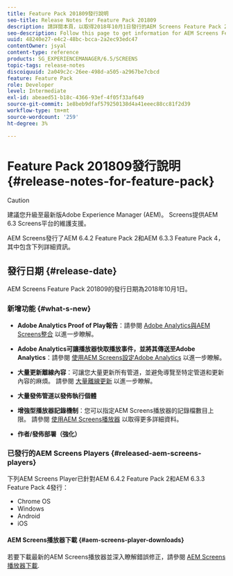 ```yaml
---
title: Feature Pack 201809發行說明
seo-title: Release Notes for Feature Pack 201809
description: 請詳閱本頁，以取得2018年10月1日發行的AEM Screens Feature Pack 201809資訊。
seo-description: Follow this page to get information for AEM Screens Feature Pack 201809 released on October 01, 2018.
uuid: 48240e27-e4c2-48bc-bcca-2a2ec93edc47
contentOwner: jsyal
content-type: reference
products: SG_EXPERIENCEMANAGER/6.5/SCREENS
topic-tags: release-notes
discoiquuid: 2a049c2c-26ee-498d-a505-a2967be7cbcd
feature: Feature Pack
role: Developer
level: Intermediate
exl-id: abeaed51-b18c-4366-93ef-4f05f33af649
source-git-commit: 1e8beb9dfaf579250138d4a41eeec88cc81f2d39
workflow-type: tm+mt
source-wordcount: '259'
ht-degree: 3%

---
```


# Feature Pack 201809發行說明 {#release-notes-for-feature-pack}

>[!CAUTION]
>
>建議您升級至最新版Adobe Experience Manager (AEM)。 Screens提供AEM 6.3 Screens平台的維護支援。

AEM Screens發行了AEM 6.4.2 Feature Pack 2和AEM 6.3.3 Feature Pack 4，其中包含下列詳細資訊。

## 發行日期 {#release-date}

AEM Screens Feature Pack 201809的發行日期為2018年10月1日。

### 新增功能 {#what-s-new}

* **Adobe Analytics Proof of Play報告**：請參閱 [Adobe Analytics與AEM Screens整合](adobe-analytics-integration-aem-screens.md) 以進一步瞭解。

* **Adobe Analytics可讓播放器快取播放事件，並將其傳送至Adobe Analytics**：請參閱 [使用AEM Screens設定Adobe Analytics](configuring-adobe-analytics-aem-screens.md) 以進一步瞭解。

* **大量更新離線內容**：可讓您大量更新所有管道，並避免導覽至特定管道和更新內容的麻煩。 請參閱 [大量離線更新](bulk-offline-update.md) 以進一步瞭解。

* **大量發佈管道以發佈執行個體**
* **增強型播放器記錄機制**：您可以指定AEM Screens播放器的記錄檔數目上限。 請參閱 [使用AEM Screens播放器](working-with-screens-player.md) 以取得更多詳細資料。

* **作者/發佈部署（強化）**

### 已發行的AEM Screens Players {#released-aem-screens-players}

下列AEM Screens Player已針對AEM 6.4.2 Feature Pack 2和AEM 6.3.3 Feature Pack 4發行：

* Chrome OS
* Windows
* Android
* iOS

#### AEM Screens播放器下載 {#aem-screens-player-downloads}

若要下載最新的AEM Screens播放器並深入瞭解錯誤修正，請參閱 [AEM Screens播放器下載](https://download.macromedia.com/screens/).
